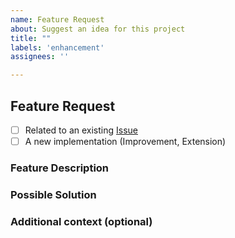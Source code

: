 ```yaml
---
name: Feature Request
about: Suggest an idea for this project
title: ""
labels: 'enhancement'
assignees: ''

---
```


## Feature Request

- [ ] Related to an existing [Issue](../../../../issues) 
- [ ] A new implementation (Improvement, Extension) 

### Feature Description
<!-- A clear and concise description of the feature you're requesting -->

### Possible Solution
<!-- We would love to know if you can suggest a solution to the feature you're requesting, if nothing else it'll help us understand your expectations -->

### Additional context (optional)
<!-- If you can, explain how users will be able to use this and possibly write out a version of the docs or add a screenshot or design for the same -->

